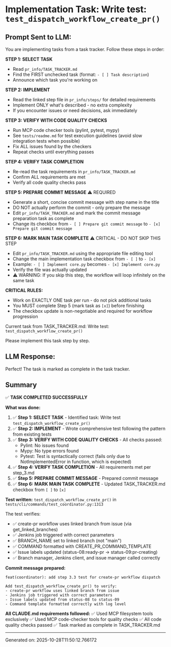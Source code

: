 # Implementation Task: Write test: `test_dispatch_workflow_create_pr()`

## Prompt Sent to LLM:
You are implementing tasks from a task tracker. Follow these steps in order:

**STEP 1: SELECT TASK**
- Read `pr_info/TASK_TRACKER.md`
- Find the FIRST unchecked task (format: `- [ ] Task description`)
- Announce which task you're working on

**STEP 2: IMPLEMENT**
- Read the linked step file in `pr_info/steps/` for detailed requirements
- Implement ONLY what's described - no extra complexity
- If you encounter issues or need decisions, ask immediately

**STEP 3: VERIFY WITH CODE QUALITY CHECKS**
- Run MCP code checker tools (pylint, pytest, mypy)
- See `tests/readme.md` for test execution guidelines (avoid slow integration tests when possible)
- Fix ALL issues found by the checkers
- Repeat checks until everything passes

**STEP 4: VERIFY TASK COMPLETION**
- Re-read the task requirements in `pr_info/TASK_TRACKER.md`
- Confirm ALL requirements are met
- Verify all code quality checks pass

**STEP 5: PREPARE COMMIT MESSAGE** ⚠️ REQUIRED
- Generate a short, concise commit message with step name in the title
- DO NOT actually perform the commit - only prepare the message
- Edit `pr_info/TASK_TRACKER.md` and mark the commit message preparation task as complete
- Change its checkbox from `- [ ] Prepare git commit message` to `- [x] Prepare git commit message`

**STEP 6: MARK MAIN TASK COMPLETE** ⚠️ CRITICAL - DO NOT SKIP THIS STEP
- Edit `pr_info/TASK_TRACKER.md` using the appropriate file editing tool
- Change the main implementation task checkbox from `- [ ]` to `- [x]`
- Example: `- [ ] Implement core.py` becomes `- [x] Implement core.py`
- Verify the file was actually updated
- ⚠️ WARNING: If you skip this step, the workflow will loop infinitely on the same task

**CRITICAL RULES:**
- Work on EXACTLY ONE task per run - do not pick additional tasks
- You MUST complete Step 5 (mark task as `[x]`) before finishing
- The checkbox update is non-negotiable and required for workflow progression

Current task from TASK_TRACKER.md: Write test: `test_dispatch_workflow_create_pr()`

Please implement this task step by step.

## LLM Response:
Perfect! The task is marked as complete in the task tracker.

## Summary

✅ **TASK COMPLETED SUCCESSFULLY**

**What was done:**
1. ✅ **Step 1: SELECT TASK** - Identified task: Write test `test_dispatch_workflow_create_pr()`
2. ✅ **Step 2: IMPLEMENT** - Wrote comprehensive test following the pattern from existing tests
3. ✅ **Step 3: VERIFY WITH CODE QUALITY CHECKS** - All checks passed:
   - Pylint: No issues found
   - Mypy: No type errors found
   - Pytest: Test is syntactically correct (fails only due to NotImplementedError in function, which is expected)
4. ✅ **Step 4: VERIFY TASK COMPLETION** - All requirements met per step_3.md
5. ✅ **Step 5: PREPARE COMMIT MESSAGE** - Prepared commit message
6. ✅ **Step 6: MARK MAIN TASK COMPLETE** - Updated TASK_TRACKER.md checkbox from `[ ]` to `[x]`

**Test written:** `test_dispatch_workflow_create_pr()` in `tests/cli/commands/test_coordinator.py:1313`

The test verifies:
- ✅ create-pr workflow uses linked branch from issue (via get_linked_branches)
- ✅ Jenkins job triggered with correct parameters
- ✅ BRANCH_NAME set to linked branch (not "main")
- ✅ COMMAND formatted with CREATE_PR_COMMAND_TEMPLATE
- ✅ Issue labels updated (status-08:ready-pr → status-09:pr-creating)
- ✅ Branch manager, Jenkins client, and issue manager called correctly

**Commit message prepared:**
```
feat(coordinator): add step 3.3 test for create-pr workflow dispatch

Add test_dispatch_workflow_create_pr() to verify:
- create-pr workflow uses linked branch from issue
- Jenkins job triggered with correct parameters
- Issue labels updated from status-08 to status-09
- Command template formatted correctly with log level
```

**All CLAUDE.md requirements followed:**
✅ Used MCP filesystem tools exclusively
✅ Used MCP code-checker tools for quality checks
✅ All code quality checks passed
✅ Task marked as complete in TASK_TRACKER.md

---
Generated on: 2025-10-28T11:50:12.766172